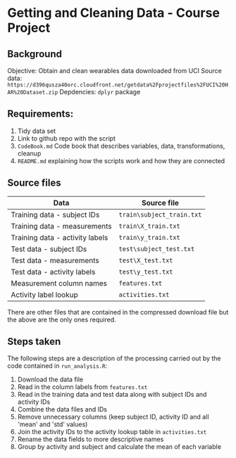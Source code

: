 # Getting and Cleaning Data - Course Project

## Background
Objective: Obtain and clean wearables data downloaded from UCI
Source data: ```https://d396qusza40orc.cloudfront.net/getdata%2Fprojectfiles%2FUCI%20HAR%20Dataset.zip```
Depdencies: ```dplyr``` package

## Requirements:
1. Tidy data set
1. Link to github repo with the script
1. ```CodeBook.md``` Code book that describes variables, data, transformations, cleanup
1. ```README.md``` explaining how the scripts work and how they are connected

## Source files
Data | Source file
---|---
Training data - subject IDs | ```train\subject_train.txt```
Training data - measurements | ```train\X_train.txt```
Training data - activity labels | ```train\y_train.txt```
Test data - subject IDs | ```test\subject_test.txt```
Test data - measurements | ```test\X_test.txt```
Test data - activity labels | ```test\y_test.txt```
Measurement column names | ```features.txt```
Activity label lookup | ```activities.txt```

There are other files that are contained in the compressed download file but the above are the only ones required.

## Steps taken
The following steps are a description of the processing carried out by the code contained in ```run_analysis.R```:
1. Download the data file
1. Read in the column labels from ```features.txt```
1. Read in the training data and test data along with subject IDs and activity IDs
1. Combine the data files and IDs
1. Remove unnecessary columns (keep subject ID, activity ID and all 'mean' and 'std' values)
1. Join the activity IDs to the activity lookup table in ```activities.txt```
1. Rename the data fields to more descriptive names
1. Group by activity and subject and calculate the mean of each variable
